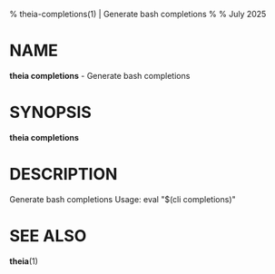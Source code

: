 % theia-completions(1) | Generate bash completions
% 
% July 2025

NAME
==================================================

**theia completions** - Generate bash completions

SYNOPSIS
==================================================

**theia completions**

DESCRIPTION
==================================================

Generate bash completions
Usage: eval "\$(cli completions)"


SEE ALSO
==================================================

**theia**(1)


